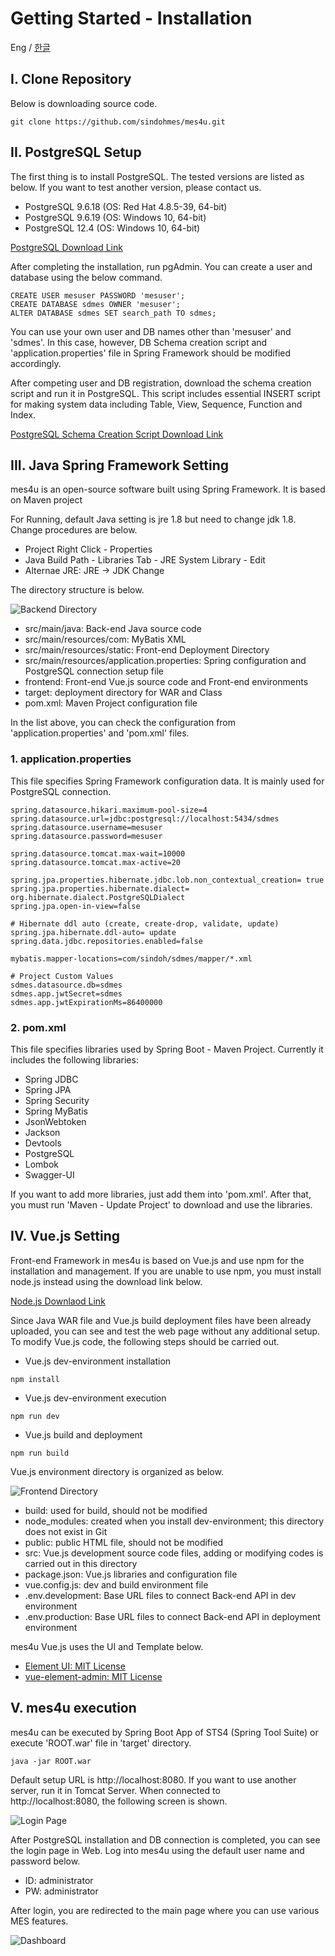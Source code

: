# Getting Started - Installation

Eng / [한글](./Installation.ko-KR.md)

## I. Clone Repository

Below is downloading source code.

```
git clone https://github.com/sindohmes/mes4u.git
```

## II. PostgreSQL Setup

The first thing is to install PostgreSQL. The tested versions are listed as below. If you want to test another version, please contact us.

+ PostgreSQL 9.6.18 (OS: Red Hat 4.8.5-39, 64-bit)
+ PostgreSQL 9.6.19 (OS: Windows 10, 64-bit)
+ PostgreSQL 12.4 (OS: Windows 10, 64-bit)

[PostgreSQL Download Link](https://www.postgresql.org/download/)

After completing the installation, run pgAdmin. You can create a user and database using the below command.

```PostgreSQL
CREATE USER mesuser PASSWORD 'mesuser';
CREATE DATABASE sdmes OWNER 'mesuser';
ALTER DATABASE sdmes SET search_path TO sdmes;
```

You can use your own user and DB names other than 'mesuser' and 'sdmes'. In this case, however, DB Schema creation script and 'application.properties' file in Spring Framework should be modified accordingly.

After competing user and DB registration, download the schema creation script and run it in PostgreSQL. This script includes essential INSERT script for making system data including Table, View, Sequence, Function and Index.

[PostgreSQL Schema Creation Script Download Link](./pgschemascript.sql)

## III. Java Spring Framework Setting

mes4u is an open-source software built using Spring Framework. It is based on Maven project

For Running, default Java setting is jre 1.8 but need to change jdk 1.8. Change procedures are below.

+ Project Right Click - Properties
+ Java Build Path - Libraries Tab - JRE System Library - Edit
+ Alternae JRE: JRE -> JDK Change

The directory structure is below.

![Backend Directory](./images/be_directory.png)

+ src/main/java: Back-end Java source code
+ src/main/resources/com: MyBatis XML 
+ src/main/resources/static: Front-end Deployment Directory
+ src/main/resources/application.properties: Spring configuration and PostgreSQL connection setup file
+ frontend: Front-end Vue.js source code and Front-end environments
+ target: deployment directory for WAR and Class
+ pom.xml: Maven Project configuration file

In the list above, you can check the configuration from 'application.properties' and 'pom.xml' files.

### 1. application.properties

This file specifies Spring Framework configuration data. It is mainly used for PostgreSQL connection.

```
spring.datasource.hikari.maximum-pool-size=4
spring.datasource.url=jdbc:postgresql://localhost:5434/sdmes
spring.datasource.username=mesuser
spring.datasource.password=mesuser

spring.datasource.tomcat.max-wait=10000
spring.datasource.tomcat.max-active=20

spring.jpa.properties.hibernate.jdbc.lob.non_contextual_creation= true
spring.jpa.properties.hibernate.dialect= org.hibernate.dialect.PostgreSQLDialect
spring.jpa.open-in-view=false

# Hibernate ddl auto (create, create-drop, validate, update)
spring.jpa.hibernate.ddl-auto= update
spring.data.jdbc.repositories.enabled=false

mybatis.mapper-locations=com/sindoh/sdmes/mapper/*.xml

# Project Custom Values
sdmes.datasource.db=sdmes
sdmes.app.jwtSecret=sdmes
sdmes.app.jwtExpirationMs=86400000
```



### 2. pom.xml

This file specifies libraries used by Spring Boot - Maven Project. Currently it includes the following libraries:

+ Spring JDBC
+ Spring JPA
+ Spring Security
+ Spring MyBatis
+ JsonWebtoken
+ Jackson
+ Devtools
+ PostgreSQL
+ Lombok
+ Swagger-UI

If you want to add more libraries, just add them into 'pom.xml'. After that, you must run 'Maven - Update Project' to download and use the libraries.

## IV. Vue.js Setting

Front-end Framework in mes4u is based on Vue.js and use npm for the installation and management. If you are unable to use npm, you must install node.js instead using the download link below.

[Node.js Downlaod Link](https://nodejs.org/ko/)

Since Java WAR file and Vue.js build deployment files have been already uploaded, you can see and test the web page without any additional setup. To modify Vue.js code, the following steps should be carried out.

+ Vue.js dev-environment installation
```
npm install
```

+ Vue.js dev-environment execution
```
npm run dev
```

+ Vue.js build and deployment
```
npm run build
```

Vue.js environment directory is organized as below.

![Frontend Directory](./images/fe_directory.png)

+ build: used for build, should not be modified
+ node_modules: created when you install dev-environment; this directory does not exist in Git
+ public: public HTML file, should not be modified
+ src: Vue.js development source code files, adding or modifying codes is carried out in this directory
+ package.json: Vue.js libraries and configuration file
+ vue.config.js: dev and build environment file
+ .env.development: Base URL files to connect Back-end API in dev environment
+ .env.production: Base URL files to connect Back-end API in deployment environment

mes4u Vue.js uses the UI and Template below.

+ [Element UI: MIT License](https://element.eleme.io/#/en-US)
+ [vue-element-admin: MIT License](https://github.com/PanJiaChen/vue-element-admin)

## V. mes4u execution

mes4u can be executed by Spring Boot App of STS4 (Spring Tool Suite) or execute 'ROOT.war' file in 'target' directory.

```
java -jar ROOT.war
```

Default setup URL is http://localhost:8080. If you want to use another server, run it in Tomcat Server. When connected to http://localhost:8080, the following screen is shown.

![Login Page](./images/login_page.png)

After PostgreSQL installation and DB connection is completed, you can see the login page in Web. Log into mes4u using the default user name and password below.

+ ID: administrator
+ PW: administrator

After login, you are redirected to the main page where you can use various MES features.

![Dashboard](./images/dashboard.png)
